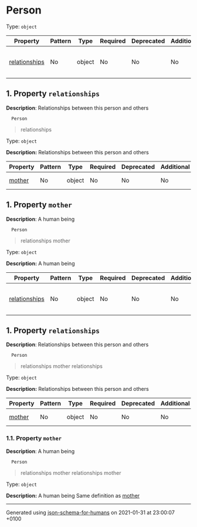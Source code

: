 # Person

Type: `object`

| Property | Pattern | Type | Required | Deprecated | Additional | Description |
| -------- | ------- | ---- | -------- | ---------- | ---------- | ----------- |
| [relationships](#relationships)|No|object|No|No| No|Relationships between this person and others|

## <a name="relationships"></a> 1. Property `relationships`

**Description**:  Relationships between this person and others

      Person
 >   relationships

Type: `object`

**Description:** Relationships between this person and others

| Property | Pattern | Type | Required | Deprecated | Additional | Description |
| -------- | ------- | ---- | -------- | ---------- | ---------- | ----------- |
| [mother](#relationships_mother)|No|object|No|No| No|A human being|

## <a name="relationships_mother"></a> 1. Property `mother`

**Description**:  A human being

      Person
 >   relationships
 >   mother

Type: `object`

**Description:** A human being

| Property | Pattern | Type | Required | Deprecated | Additional | Description |
| -------- | ------- | ---- | -------- | ---------- | ---------- | ----------- |
| [relationships](#relationships_mother_relationships)|No|object|No|No| No|Relationships between this person and others|

## <a name="relationships_mother_relationships"></a> 1. Property `relationships`

**Description**:  Relationships between this person and others

      Person
 >   relationships
 >   mother
 >   relationships

Type: `object`

**Description:** Relationships between this person and others

| Property | Pattern | Type | Required | Deprecated | Additional | Description |
| -------- | ------- | ---- | -------- | ---------- | ---------- | ----------- |
| [mother](#relationships_mother_relationships_mother)|No|object|No|No| No|A human being|

### <a name="relationships_mother_relationships_mother"></a> 1.1. Property `mother`

**Description**:  A human being

      Person
 >   relationships
 >   mother
 >   relationships
 >   mother

Type: `object`

**Description:** A human being
        Same definition as [mother](#relationships_mother)

----------------------------------------------------------------------------------------------------------------------------
Generated using [json-schema-for-humans](https://github.com/coveooss/json-schema-for-humans) on 2021-01-31 at 23:00:07 +0100